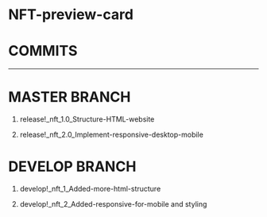 # NFT-preview-card

# COMMITS
-----------------------------

# MASTER BRANCH

1. release!_nft_1.0_Structure-HTML-website

2. release!_nft_2.0_Implement-responsive-desktop-mobile


# DEVELOP BRANCH

1. develop!_nft_1_Added-more-html-structure

2. develop!_nft_2_Added-responsive-for-mobile and styling

